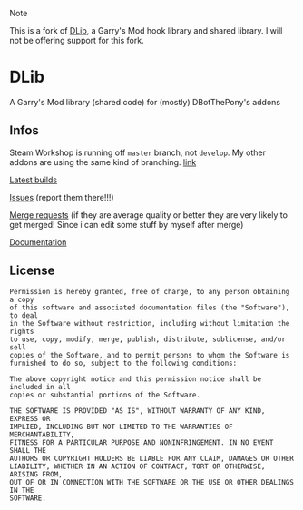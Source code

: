 > [!NOTE]
> This is a fork of [DLib](https://gitlab.com/DBotThePony/DLib), a Garry's Mod hook library and shared library.
> I will not be offering support for this fork.

# DLib

A Garry's Mod library (shared code) for (mostly) DBotThePony's addons

## Infos

Steam Workshop is running off `master` branch, not `develop`. My other addons are using the same kind of branching.
[link](https://steamcommunity.com/sharedfiles/filedetails/?id=1153306104)

[Latest builds](https://gitlab.com/DBotThePony/DLib/-/jobs)

[Issues](https://gitlab.com/DBotThePony/DLib/issues) (report them there!!!)

[Merge requests](https://gitlab.com/DBotThePony/DLib/merge_requests)
(if they are average quality or better they are very likely to get merged! Since i can edit some stuff by myself after merge)

[Documentation](https://gitlab.com/DBotThePony/DLib/-/wikis/home)

## License

```
Permission is hereby granted, free of charge, to any person obtaining a copy
of this software and associated documentation files (the "Software"), to deal
in the Software without restriction, including without limitation the rights
to use, copy, modify, merge, publish, distribute, sublicense, and/or sell
copies of the Software, and to permit persons to whom the Software is
furnished to do so, subject to the following conditions:

The above copyright notice and this permission notice shall be included in all
copies or substantial portions of the Software.

THE SOFTWARE IS PROVIDED "AS IS", WITHOUT WARRANTY OF ANY KIND, EXPRESS OR
IMPLIED, INCLUDING BUT NOT LIMITED TO THE WARRANTIES OF MERCHANTABILITY,
FITNESS FOR A PARTICULAR PURPOSE AND NONINFRINGEMENT. IN NO EVENT SHALL THE
AUTHORS OR COPYRIGHT HOLDERS BE LIABLE FOR ANY CLAIM, DAMAGES OR OTHER
LIABILITY, WHETHER IN AN ACTION OF CONTRACT, TORT OR OTHERWISE, ARISING FROM,
OUT OF OR IN CONNECTION WITH THE SOFTWARE OR THE USE OR OTHER DEALINGS IN THE
SOFTWARE.
```
